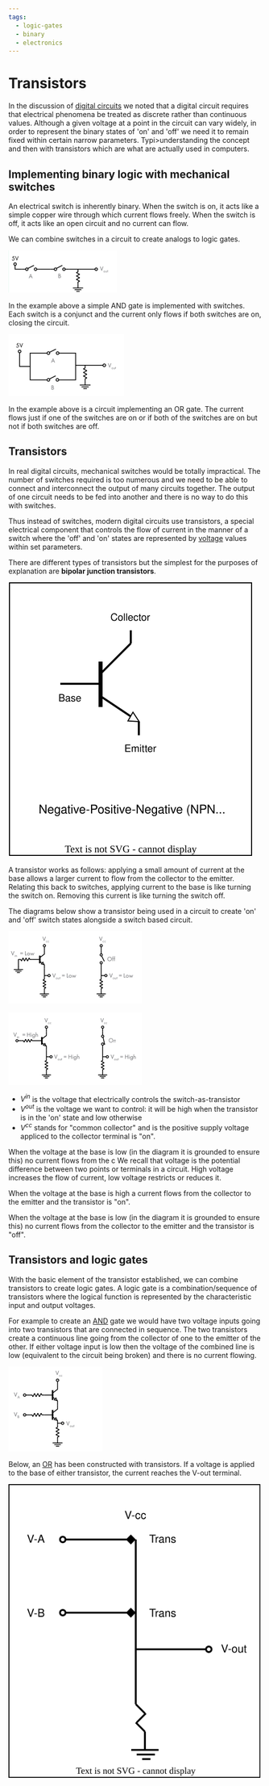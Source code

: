 ```yaml
---
tags:
  - logic-gates
  - binary
  - electronics
---
```


# Transistors

In the discussion of
[digital circuits](Digital_circuits.md)
we noted that a digital circuit requires that electrical phenomena be treated as
discrete rather than continuous values. Although a given voltage at a point in
the circuit can vary widely, in order to represent the binary states of 'on' and
'off' we need it to remain fixed within certain narrow parameters.
Typi>understanding the concept and then with transistors which are what are
actually used in computers.

## Implementing binary logic with mechanical switches

An electrical switch is inherently binary. When the switch is on, it acts like a
simple copper wire through which current flows freely. When the switch is off,
it acts like an open circuit and no current can flow.

We can combine switches in a circuit to create analogs to logic gates.

![](/img/switch-and-gate.png)

In the example above a simple AND gate is implemented with switches. Each switch
is a conjunct and the current only flows if both switches are on, closing the
circuit.

![](/img/switch-or-gate.png)

In the example above is a circuit implementing an OR gate. The current flows
just if one of the switches are on or if both of the switches are on but not if
both switches are off.

## Transistors

In real digital circuits, mechanical switches would be totally impractical. The
number of switches required is too numerous and we need to be able to connect
and interconnect the output of many circuits together. The output of one circuit
needs to be fed into another and there is no way to do this with switches.

Thus instead of switches, modern digital circuits use transistors, a special
electrical component that controls the flow of current in the manner of a switch
where the 'off' and 'on' states are represented by
[voltage](Voltage.md) values within
set parameters.

There are different types of transistors but the simplest for the purposes of
explanation are **bipolar junction transistors**.

![](/img/transistor-diag.svg)

A transistor works as follows: applying a small amount of current at the base
allows a larger current to flow from the collector to the emitter. Relating this
back to switches, applying current to the base is like turning the switch on.
Removing this current is like turning the switch off.

The diagrams below show a transistor being used in a circuit to create 'on' and
'off' switch states alongside a switch based circuit.

![](/img/transistor-off.png)

![](/img/transistor-on.png)

- $V^{in}$ is the voltage that electrically controls the switch-as-transistor
- $V^{out}$ is the voltage we want to control: it will be high when the
  transistor is in the 'on' state and low otherwise
- $V^{cc}$ stands for "common collector" and is the positive supply voltage
  appliced to the collector terminal is "on".

When the voltage at the base is low (in the diagram it is grounded to ensure
this) no current flows from the c We recall that voltage is the potential
difference between two points or terminals in a circuit. High voltage increases
the flow of current, low voltage restricts or reduces it.

When the voltage at the base is high a current flows from the collector to the
emitter and the transistor is "on".

When the voltage at the base is low (in the diagram it is grounded to ensure
this) no current flows from the collector to the emitter and the transistor is
"off".

## Transistors and logic gates

With the basic element of the transistor established, we can combine transistors
to create logic gates. A logic gate is a combination/sequence of transistors
where the logical function is represented by the characteristic input and output
voltages.

For example to create an
[AND](Logic_gates.md#and-gate) gate
we would have two voltage inputs going into two transistors that are connected
in sequence. The two transistors create a continuous line going from the
collector of one to the emitter of the other. If either voltage input is low
then the voltage of the combined line is low (equivalent to the circuit being
broken) and there is no current flowing.

![](/img/and-transistor.png)

Below, an
[OR](Logic_gates.md#or-gate) has been
constructed with transistors. If a voltage is applied to the base of either
transistor, the current reaches the V-out terminal.

![](/img/or-transistor.svg)
